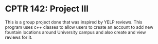 # CPTR 142: Project III

This is a group project done that was inspired by YELP reviews. This program uses c++ classes to allow users to create an account to add new fountain locations around University campus and also create and view reviews for it.
